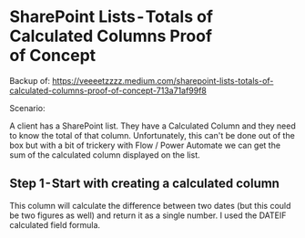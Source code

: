# SharePoint Lists - Totals of Calculated Columns Proof of Concept

Backup of: https://veeeetzzzz.medium.com/sharepoint-lists-totals-of-calculated-columns-proof-of-concept-713a71af99f8

Scenario:

A client has a SharePoint list. They have a Calculated Column and they need to know the total of that column.
Unfortunately, this can't be done out of the box but with a bit of trickery with Flow / Power Automate we can get the sum of the calculated column displayed on the list.

## Step 1 - Start with creating a calculated column

This column will calculate the difference between two dates (but this could be two figures as well) and return it as a single number. I used the DATEIF calculated field formula.
